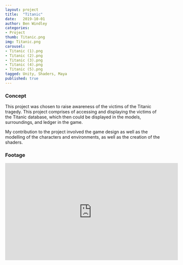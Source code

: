 ```yaml
---
layout: project
title:  "Titanic"
date:   2019-10-01
author: Ben Windley
categories:
- Project
thumb: Titanic.png
img: Titanic.png
carousel:
- Titanic (1).png
- Titanic (2).png
- Titanic (3).png
- Titanic (4).png
- Titanic (5).png
tagged: Unity, Shaders, Maya
published: true
---
```


### Concept

This project was chosen to raise awareness of the victims of the Titanic tragedy. This project comprises of accessing and displaying the victims of the Titanic database, which then could be displayed in the models, surroundings, and ledger in the game.

My contribution to the project involved the game design as well as the modelling of the characters and environments, as well as the creation of the shaders.

### Footage

<p style="text-align: center">
<iframe width="560" height="315" src="https://www.youtube.com/embed/boK4QU_eARM?rel=0&amp;showinfo=0" frameborder="0" allow="autoplay; encrypted-media" allowfullscreen></iframe>
</p>
